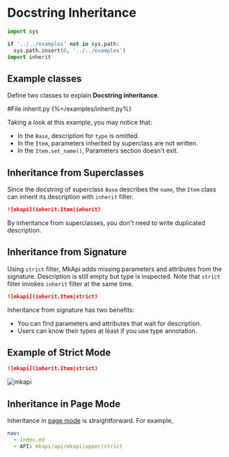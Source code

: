 # Docstring Inheritance

<style type="text/css">
<!--
.mkapi-node {   border: 2px dashed #88AA88; }
-->
</style>

```python hide
import sys

if '../../examples' not in sys.path:
  sys.path.insert(0, '../../examples')
import inherit
```

## Example classes

Define two classes to explain **Docstring inheritance**.

#File inherit.py {%=/examples/inherit.py%}

Taking a look at this example, you may notice that:

* In the `Base`, description for `type` is omitted.
* In the `Item`, parameters inherited by superclass are not written.
* In the `Item.set_name()`, Parameters section doesn't exit.

## Inheritance from Superclasses

Since the docstring of superclass `Base` describes the `name`, the `Item` class can inherit its description with `inherit` filter.

~~~markdown
![mkapi](inherit.Item|inherit)
~~~

By inheritance from superclasses, you don't need to write duplicated description.

## Inheritance from Signature

Using `strict` filter, MkApi adds missing parameters and attributes from the signature. Description is still empty but type is inspected. Note that `strict` filter invokes `inherit` filter at the same time.

~~~markdown
![mkapi](inherit.Item|strict)
~~~

Inheritance from signature has two benefits:

* You can find parameters and attributes that wait for description.
* Users can know their types at least if you use type annotation.

## Example of Strict Mode

~~~markdown
![mkapi](inherit.Item|strict)
~~~


![mkapi](inherit.Item|strict)

## Inheritance in Page Mode

Inheritance in [page mode](page.md) is straightforward. For example,

~~~yaml
nav:
  - index.md
  - API: mkapi/api/mkapi|upper|strict
~~~
